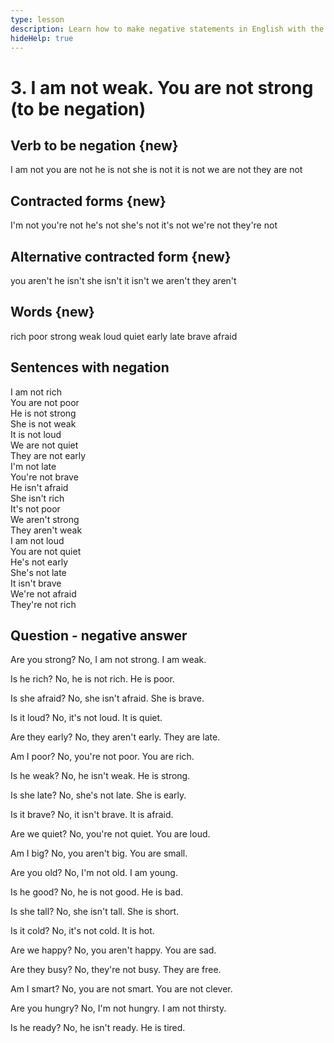 ```yaml
---
type: lesson
description: Learn how to make negative statements in English with the verb 'to be' to express what is not true
hideHelp: true
---
```


# 3. I am not weak. You are not strong (to be negation)

## Verb to be negation {new}

I am not
you are not
he is not
she is not
it is not
we are not
they are not

## Contracted forms {new}

I'm not
you're not
he's not
she's not
it's not
we're not
they're not

## Alternative contracted form {new}

you aren't
he isn't
she isn't
it isn't
we aren't
they aren't

## Words {new}

rich
poor
strong
weak
loud
quiet
early
late
brave
afraid

## Sentences with negation

I am not rich  
You are not poor  
He is not strong  
She is not weak  
It is not loud  
We are not quiet  
They are not early  
I'm not late  
You're not brave  
He isn't afraid  
She isn't rich  
It's not poor  
We aren't strong  
They aren't weak  
I am not loud  
You are not quiet  
He's not early  
She's not late  
It isn't brave  
We're not afraid  
They're not rich

## Question - negative answer

Are you strong?
No, I am not strong.
I am weak.

Is he rich?
No, he is not rich.
He is poor.

Is she afraid?
No, she isn't afraid.
She is brave.

Is it loud?
No, it's not loud.
It is quiet.

Are they early?
No, they aren't early.
They are late.

Am I poor?
No, you're not poor.
You are rich.

Is he weak?
No, he isn't weak.
He is strong.

Is she late?
No, she's not late.
She is early.

Is it brave?
No, it isn't brave.
It is afraid.

Are we quiet?
No, you're not quiet.
You are loud.

Am I big?
No, you aren't big.
You are small.

Are you old?
No, I'm not old.
I am young.

Is he good?
No, he is not good.
He is bad.

Is she tall?
No, she isn't tall.
She is short.

Is it cold?
No, it's not cold.
It is hot.

Are we happy?
No, you aren't happy.
You are sad.

Are they busy?
No, they're not busy.
They are free.

Am I smart?
No, you are not smart.
You are not clever.

Are you hungry?
No, I'm not hungry.
I am not thirsty.

Is he ready?
No, he isn't ready.
He is tired.
